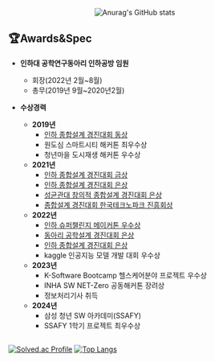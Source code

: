 <div align=center>
  

![Anurag's GitHub stats](https://github-readme-stats.vercel.app/api?username=hanjaegyeong&theme=ambient_gradient&show_icons=true)


</div>
  

## 🏆Awards&Spec

- **인하대 공학연구동아리 인하공방 임원** 
    - 회장(2022년 2월~8월)
    - 총무(2019년 9월~2020년2월)
    
     
- **수상경력**
    - **2019년**
        - [인하 종합설계 경진대회 동상](https://youtu.be/XYSpB_j_iW0?si=YA86hcKqCVxGyH25)
        - 원도심 스마트시티 해커톤 최우수상
        - 청년마을 도시재생 해커톤 우수상
    - **2021년**
        - [인하 종합설계 경진대회 금상](https://youtu.be/4eYPHziMkrc?si=SHrf1hiBU4bHDTwU)
        - [인하 종합설계 경진대회 은상](https://youtu.be/vn64WqnhXXY?si=8Ha5v-bK1HBBWSLz)
        - [성균관대 창의적 종합설계 경진대회 은상](https://youtu.be/SuggPynQ7nY?si=KlwoMRUI10fb0sDr)
        - [종합설계 경진대회 한국테크노파크 진흥회상](https://youtu.be/SuggPynQ7nY?si=KlwoMRUI10fb0sDr)
    - **2022년**
        - [인하 슈퍼챌린지 메이커톤 우수상](https://youtu.be/ER76PGXGiXo)
        - [동아리 공학설계 경진대회 은상](https://youtu.be/2nWhLpE0Upg)
        - [인하 종합설계 경진대회 은상](https://youtu.be/fS-tnMOR3YU)
        - kaggle 인공지능 모델 개발 대회 우수상
    - **2023년**
        - K-Software Bootcamp 헬스케어분야 프로젝트 우수상
        - INHA SW NET-Zero 공동해커톤 장려상
        - 정보처리기사 취득
    - **2024년**
        - 삼성 청년 SW 아카데미(SSAFY)
        - SSAFY 1학기 프로젝트 최우수상

##
[![Solved.ac Profile](http://mazassumnida.wtf/api/v2/generate_badge?boj=hjg223)](https://solved.ac/hjg223/)
[![Top Langs](https://github-readme-stats.vercel.app/api/top-langs/?username=hanjaegyeong&layout=compact)](https://github.com/anuraghazra/github-readme-stats)
